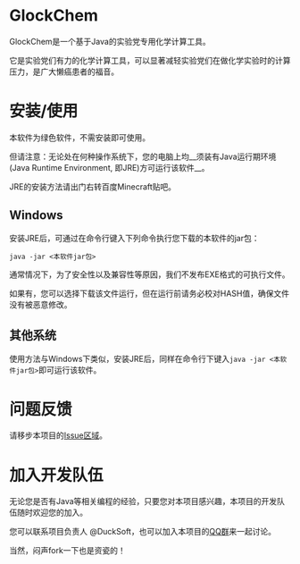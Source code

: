 # GlockChem
GlockChem是一个基于Java的实验党专用化学计算工具。

它是实验党们有力的化学计算工具，可以显著减轻实验党们在做化学实验时的计算压力，是广大懒癌患者的福音。

# 安装/使用
本软件为绿色软件，不需安装即可使用。

但请注意：无论处在何种操作系统下，您的电脑上均__须装有Java运行期环境(Java Runtime Environment, 即JRE)方可运行该软件__。

JRE的安装方法请出门右转百度Minecraft贴吧。
## Windows
安装JRE后，可通过在命令行键入下列命令执行您下载的本软件的jar包：
```
java -jar <本软件jar包>
```

通常情况下，为了安全性以及兼容性等原因，我们不发布EXE格式的可执行文件。

如果有，您可以选择下载该文件运行，但在运行前请务必校对HASH值，确保文件没有被恶意修改。

## 其他系统
使用方法与Windows下类似，安装JRE后，同样在命令行下键入`java -jar <本软件jar包>`即可运行该软件。

# 问题反馈
请移步本项目的[Issue区域](https://github.com/DuckSoft/GlockChem/issues)。

# 加入开发队伍
无论您是否有Java等相关编程的经验，只要您对本项目感兴趣，本项目的开发队伍随时欢迎您的加入。

您可以联系项目负责人 @DuckSoft，也可以加入本项目的[QQ群](http://jq.qq.com/?_wv=1027&k=2Gy2rma)来一起讨论。

当然，闷声fork一下也是资瓷的！
